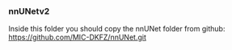 ### nnUNetv2

Inside this folder you should copy the nnUNet folder from github: https://github.com/MIC-DKFZ/nnUNet.git
